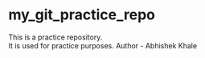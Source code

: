 # my_git_practice_repo
This is a practice repository. 
<br>
It is used for practice purposes.
Author - Abhishek Khale
